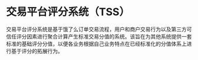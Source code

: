 # 交易平台评分系统（TSS）

交易平台评分系统是基于饿了么订单交易流程，用户和商户交易行为以及第三方可信任评分因素进行聚合计算产生标准交易分值的系统。该旨在为其他系统提供一套标准的基础评分分值，以便各业务根据自己业务特点在已经标准化的分值体系上进行基于评分的拓展行为。

